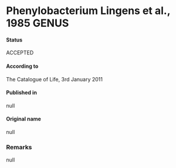 Phenylobacterium Lingens et al., 1985 GENUS
=======

#### Status
ACCEPTED

#### According to
The Catalogue of Life, 3rd January 2011

#### Published in
null

#### Original name
null

### Remarks
null